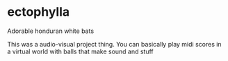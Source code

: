 # ectophylla
Adorable honduran white bats

This was a audio-visual project thing. You can basically play midi scores in a virtual world with balls that make sound and stuff
